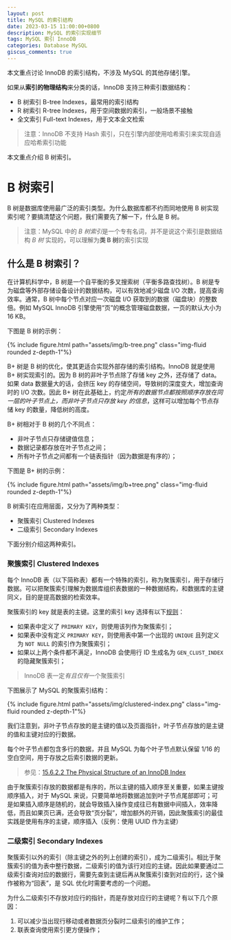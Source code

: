 ```yaml
---
layout: post
title: MySQL 的索引结构
date: 2023-03-15 11:00:00+0800
description: MySQL 的索引实现细节
tags: MySQL 索引 InnoDB
categories: Database MySQL
giscus_comments: true
---
```


本文重点讨论 InnoDB 的索引结构，不涉及 MySQL 的其他存储引擎。

如果从**索引的物理结构**来分类的话，InnoDB 支持三种索引数据结构：

* B 树索引 B-tree Indexes，最常用的索引结构
* R 树索引 R-tree Indexes，用于空间数据的索引，一般场景不接触
* 全文索引 Full-text Indexes，用于文本全文检索

> 注意：InnoDB 不支持 Hash 索引，只在引擎内部使用哈希索引来实现自适应哈希索引功能

本文重点介绍 B 树索引。

# B 树索引

B 树是数据库使用最广泛的索引类型。为什么数据库都不约而同地使用 B 树实现索引呢？要搞清楚这个问题，我们需要先了解一下，什么是 B 树。

> 注意：MySQL 中的 *B 树索引*是一个专有名词，并不是说这个索引是数据结构 *B 树* 实现的，可以理解为**类 B 树**的索引实现

## 什么是 B 树索引？

在计算机科学中，B 树是一个自平衡的多叉搜索树（平衡多路查找树）。B 树是专为磁盘等外部存储设备设计的数据结构，可以有效地减少磁盘 I/O 次数，提高查询效率。通常，B 树中每个节点对应一次磁盘 I/O 获取到的数据（磁盘块）的整数倍。例如 MySQL InnoDB 引擎使用“页”的概念管理磁盘数据，一页的默认大小为 16 KB。

下图是 B 树的示例：

<div class="row mt-3">
    <div class="col-sm mt-3 mt-md-0">
        {% include figure.html path="assets/img/b-tree.png" class="img-fluid rounded z-depth-1"%}
    </div>
</div>

B+ 树是 B 树的优化，使其更适合实现外部存储的索引结构。InnoDB 就是使用 B+ 树实现索引的。因为 B 树的非叶子节点除了存储 key 之外，还存储了 data。如果 data 数据量大的话，会挤压 key 的存储空间，导致树的深度变大，增加查询时的 I/O 次数。因此 B+ 树在此基础上，约定*所有的数据节点都按照顺序存放在同一层的叶子节点上，而非叶子节点只存放 key 的信息*，这样可以增加每个节点存储 key 的数量，降低树的高度。

B+ 树相对于 B 树的几个不同点：

* 非叶子节点只存储键值信息；
* 数据记录都存放在叶子节点之间；
* 所有叶子节点之间都有一个链表指针（因为数据是有序的）；

下图是 B+ 树的示例：

<div class="row mt-3">
    <div class="col-sm mt-3 mt-md-0">
        {% include figure.html path="assets/img/b+tree.png" class="img-fluid rounded z-depth-1"%}
    </div>
</div>

B 树索引在应用层面，又分为了两种类型：

* 聚簇索引 Clustered Indexes
* 二级索引 Secondary Indexes

下面分别介绍这两种索引。

### 聚簇索引 Clustered Indexes

每个 InnoDB 表（以下简称表）都有一个特殊的索引，称为聚簇索引，用于存储行数据。可以把聚簇索引理解为数据库组织表数据的一种数据结构，和数据库的主键同义，目的是提高数据的检索效率。

聚簇索引的 key 就是表的主键。这里的索引 key 选择有以下[规则](https://dev.mysql.com/doc/refman/8.0/en/innodb-index-types.html)：

* 如果表中定义了 `PRIMARY KEY`，则使用该列作为聚簇索引；
* 如果表中没有定义 `PRIMARY KEY`，则使用表中第一个出现的 `UNIQUE` 且列定义为 `NOT NULL` 的索引作为聚簇索引；
* 如果以上两个条件都不满足，InnoDB 会使用行 ID 生成名为 `GEN_CLUST_INDEX` 的隐藏聚簇索引；

> InnoDB 表一定*有且仅有*一个聚簇索引

下图展示了 MySQL 的聚簇索引结构：

<div class="row mt-3">
    <div class="col-sm mt-3 mt-md-0">
        {% include figure.html path="assets/img/clustered-index.png" class="img-fluid rounded z-depth-1"%}
    </div>
</div>

我们注意到，非叶子节点存放的是主键的值以及页面指针，叶子节点存放的是主键的值和主键对应的行数据。

每个叶子节点都包含多行的数据，并且 MySQL 为每个叶子节点默认保留 1/16 的空白空间，用于存放之后索引数据的更新。

> 参见：[15.6.2.2 The Physical Structure of an InnoDB Index](https://dev.mysql.com/doc/refman/8.0/en/innodb-physical-structure.html)

由于聚簇索引存放的数据都是有序的，所以主键的插入顺序至关重要，如果主键按顺序插入，对于 MySQL 来说，只要简单地将数据追加到叶子节点尾部即可；可是如果插入顺序是随机的，就会导致插入操作变成往已有数据中间插入，效率降低，而且如果页已满，还会导致“页分裂”，增加额外的开销，因此聚簇索引的最佳实践是使用有序的主键，顺序插入（反例：使用 UUID 作为主键）

### 二级索引 Secondary Indexes

聚簇索引以外的索引（除主键之外的列上创建的索引），成为二级索引。相比于聚簇索引的值为表中整行数据，二级索引的值为该行对应的主键。因此如果要通过二级索引查询对应的数据行，需要先查到主键后再从聚簇索引查到对应的行，这个操作被称为“回表”，是 SQL 优化时需要考虑的一个问题。

为什么二级索引不存放对应行的指针，而是存放对应行的主键呢？有以下几个原因：

1. 可以减少当出现行移动或者数据页分裂时二级索引的维护工作；
2. 联表查询使用索引更方便操作；